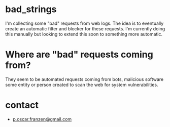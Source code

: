 # bad_strings
I'm collecting some "bad" requests from web logs. The idea is to eventually create an automatic filter and blocker for these requests. I'm currently doing this manually but looking to extend this soon to something more automatic.

# Where are "bad" requests coming from?
They seem to be automated requests coming from bots, malicious software some entity or person created to scan the web for system vulnerabilities.

# contact
* p.oscar.franzen@gmail.com
